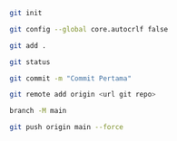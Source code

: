 
```bash
git init
```
```bash
git config --global core.autocrlf false
```
```bash
git add .
```
```bash
git status
```
```bash
git commit -m "Commit Pertama"
```
```bash
git remote add origin <url git repo>
```
```bash
branch -M main
```
```bash
git push origin main --force
```